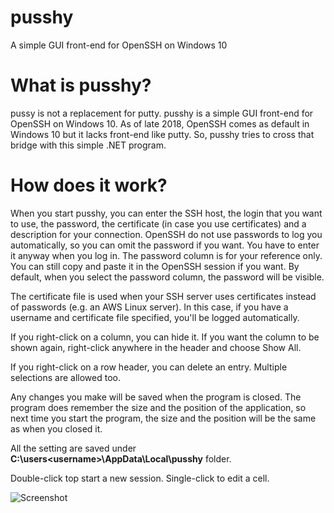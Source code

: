 # pusshy
A simple GUI front-end for OpenSSH on Windows 10

# What is pusshy?
pussy is not a replacement for putty. pusshy is a simple GUI front-end for OpenSSH on Windows 10. 
As of late 2018, OpenSSH comes as default in Windows 10 but it lacks front-end like putty. 
So, pusshy tries to cross that bridge with this simple .NET program.

# How does it work?
When you start pusshy, you can enter the SSH host, the login that you want to use, the password, the certificate (in case you use certificates) and a description for your connection. OpenSSH do not use passwords to log you automatically, so you can omit the password if you want. You have to enter it anyway when you log in. The password column is for your reference only. You can still copy and paste it in the OpenSSH session if you want. By default, when you select the password column, the password will be visible. 

The certificate file is used when your SSH server uses certificates instead of passwords (e.g. an AWS Linux server).  In this case, if you have a username and certificate file specified, you'll be logged automatically. 

If you right-click on a column, you can hide it. If you want the column to be shown again, right-click anywhere in the header and choose Show All. 

If you right-click on a row header, you can delete an entry. Multiple selections are allowed too.

Any changes you make will be saved when the program is closed. 
The program does remember the size and the position of the application, so next time you start the program, the size and the position will be the same as when you closed it. 

All the setting are saved under **C:\users\<username>\AppData\Local\pusshy** folder. 

Double-click top start a new session. Single-click to edit a cell.

![Screenshot](https://user-images.githubusercontent.com/7636104/53757607-1594e800-3e8a-11e9-9850-efbe1f6880b4.PNG)

